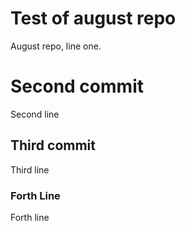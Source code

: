 # Test of august repo
August repo, line one.

# Second commit
Second line

## Third commit
Third line

### Forth Line

Forth line
